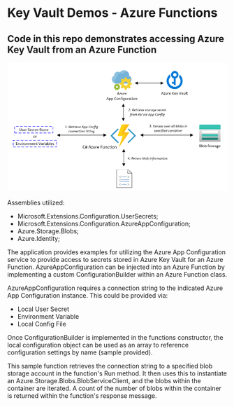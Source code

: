 # Key Vault Demos - Azure Functions

## Code in this repo demonstrates accessing Azure Key Vault from an Azure Function 

<properties
    pageTitle="Key Vault Azure Function Demo"
    description="Sample application demonstrating usage of Azure Key Vault from an Azure Function"
    services="key-vault,app-configuration,blob-storage"
    documentationCenter="Azure"
/>

<tags
    ms.service="key-vault"
    ms.devlang="C#"/>

![Azure Blob Storage Azure Function Key Vault Demo](../images/KeyVault_Func1.png)

Assemblies utilized:
- Microsoft.Extensions.Configuration.UserSecrets;
- Microsoft.Extensions.Configuration.AzureAppConfiguration;
- Azure.Storage.Blobs;
- Azure.Identity;

The application provides examples for utilizing the Azure App Configuration service to provide access to secrets stored in Azure Key Vault for an Azure Function. AzureAppConfiguration can be injected into an Azure Function by implementing a custom ConfigurationBuilder within an Azure Function class.

AzureAppConfiguration requires a connection string to the indicated Azure App Configuration instance. This could be provided via:
- Local User Secret
- Environment Variable
- Local Config File

Once ConfigurationBuilder is implemented in the functions constructor, the local configuration object can be used as an array to reference configuration settings by name (sample provided).

This sample function retrieves the connection string to a specified blob storage account in the function's Run method. It then uses this to instantiate an Azure.Storage.Blobs.BlobServiceClient, and the blobs within the container are iterated. A count of the number of blobs within the container is returned within the function's response message.
